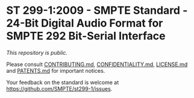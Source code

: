 # ST 299-1:2009 - SMPTE Standard - 24-Bit Digital Audio Format for SMPTE 292 Bit-Serial Interface

_This repository is *public*._

Please consult [CONTRIBUTING.md](./CONTRIBUTING.md), [CONFIDENTIALITY.md](./CONFIDENTIALITY.md), [LICENSE.md](./LICENSE.md) and
[PATENTS.md](./PATENTS.md) for important notices.

Your feedback on the standard is welcome at https://github.com/SMPTE/st299-1/issues.
